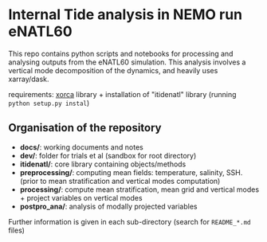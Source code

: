 # Internal Tide analysis in NEMO run eNATL60

This repo contains python scripts and notebooks for processing and analysing outputs from the eNATL60 simulation. 
This analysis involves a vertical mode decomposition of the dynamics, and heavily uses xarray/dask.

requirements: [xorca](https://github.com/willirath/xorca) library + installation of "itidenatl" library (running `python setup.py instal`)

## Organisation of the repository
* **docs/**: working documents and notes
* **dev/**: folder for trials et al (sandbox for root directory)
* **itidenatl/**: core library containing objects/methods
* **preprocessing/**: computing mean fields: temperature, salinity, SSH. (prior to mean stratification and vertical modes computation)
* **processing/**: compute mean stratification, mean grid and vertical modes + project variables on vertical modes
* **postpro_ana/**: analysis of modally projected variables

Further information is given in each sub-directory (search for `README_*.md` files)


